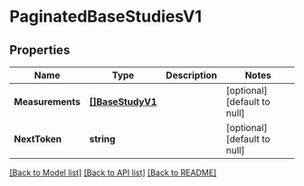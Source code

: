 # PaginatedBaseStudiesV1

## Properties
Name | Type | Description | Notes
------------ | ------------- | ------------- | -------------
**Measurements** | [**[]BaseStudyV1**](BaseStudyV1.md) |  | [optional] [default to null]
**NextToken** | **string** |  | [optional] [default to null]

[[Back to Model list]](../README.md#documentation-for-models) [[Back to API list]](../README.md#documentation-for-api-endpoints) [[Back to README]](../README.md)

